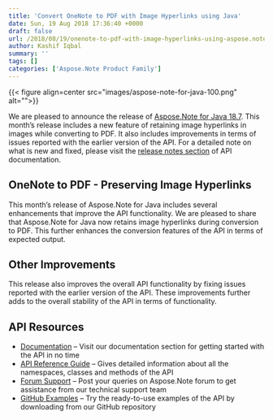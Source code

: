 ```yaml
---
title: 'Convert OneNote to PDF with Image Hyperlinks using Java'
date: Sun, 19 Aug 2018 17:36:40 +0000
draft: false
url: /2018/08/19/onenote-to-pdf-with-image-hyperlinks-using-aspose.note-for-java-18.7/
author: Kashif Iqbal
summary: ''
tags: []
categories: ['Aspose.Note Product Family']
---
```




{{< figure align=center src="images/aspose-note-for-java-100.png" alt="">}}


We are pleased to announce the release of [Aspose.Note for Java 18.7][1]. This month’s release includes a new feature of retaining image hyperlinks in images while converting to PDF. It also includes improvements in terms of issues reported with the earlier version of the API. For a detailed note on what is new and fixed, please visit the [release notes section][2] of API documentation.

## OneNote to PDF - Preserving Image Hyperlinks

This month’s release of Aspose.Note for Java includes several enhancements that improve the API functionality. We are pleased to share that Aspose.Note for Java now retains image hyperlinks during conversion to PDF. This further enhances the conversion features of the API in terms of expected output.

## Other Improvements

This release also improves the overall API functionality by fixing issues reported with the earlier version of the API. These improvements further adds to the overall stability of the API in terms of functionality.

## API Resources

*   [Documentation][3] – Visit our documentation section for getting started with the API in no time
*   [API Reference Guide][4] – Gives detailed information about all the namespaces, classes and methods of the API
*   [Forum Support][5] – Post your queries on Aspose.Note forum to get assistance from our technical support team
*   [GitHub Examples][6] – Try the ready-to-use examples of the API by downloading from our GitHub repository




[1]: https://artifact.aspose.com/webapp/#/artifacts/browse/tree/General/repo/com/aspose/aspose-note/18.7
[2]: https://docs.aspose.com/note/java/aspose-note-for-java-18-7-release-notes/
[3]: https://docs.aspose.com/note/java
[4]: https://apireference.aspose.com/note/java
[5]: https://forum.aspose.com/c/note
[6]: https://github.com/aspose-note/Aspose.Note-for-Java




